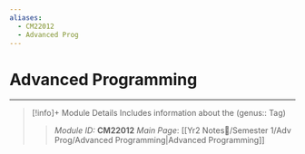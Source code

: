 ```yaml
---
aliases:
  - CM22012
  - Advanced Prog
---
```

# Advanced Programming
---
> [!info]+ Module Details
> Includes information about the (genus:: Tag)
> > *Module ID:* **CM22012**
> > *Main Page*: [[Yr2 Notes📘/Semester 1/Adv Prog/Advanced Programming|Advanced Programming]]
